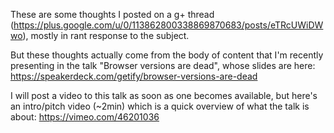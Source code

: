 These are some thoughts I posted on a g+ thread (https://plus.google.com/u/0/113862800338869870683/posts/eTRcUWiDWwo), mostly in rant response to the subject.

But these thoughts actually come from the body of content that I'm recently presenting in the talk "Browser versions are dead", whose slides are here: https://speakerdeck.com/getify/browser-versions-are-dead

I will post a video to this talk as soon as one becomes available, but here's an intro/pitch video (~2min) which is a quick overview of what the talk is about: https://vimeo.com/46201036
